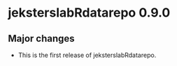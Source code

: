 # jeksterslabRdatarepo 0.9.0

## Major changes

* This is the first release of jeksterslabRdatarepo.
